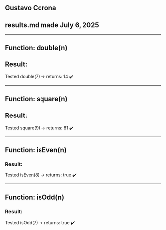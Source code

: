 ## Gustavo Corona  
## results.md made July 6, 2025  

---

## Function: double(n)

## Result:
Tested double(7) → returns: 14 ✔️

---

## Function: square(n)

## Result:
Tested square(9) → returns: 81 ✔️

---

## Function: isEven(n)

### Result:
Tested isEven(8) → returns: true ✔️

---

## Function: isOdd(n)

### Result:
Tested isOdd(7) → returns: true ✔️

